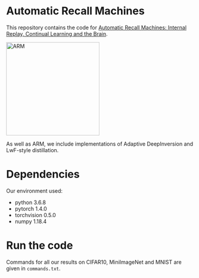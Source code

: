 # Automatic Recall Machines

This repository contains the code for <a href="https://arxiv.org/abs/2006.12323">Automatic Recall Machines: Internal Replay, Continual Learning and the Brain</a>.

<img src="https://github.com/xu-ji/ARM/blob/master/swans.png" alt="ARM" height=250>

As well as ARM, we include implementations of Adaptive DeepInversion and LwF-style distillation.

# Dependencies

Our environment used:
- python 3.6.8
- pytorch 1.4.0
- torchvision 0.5.0
- numpy 1.18.4

# Run the code

Commands for all our results on CIFAR10, MiniImageNet and MNIST are given in `commands.txt`.
